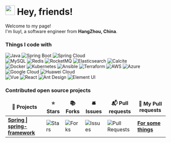 <h1><img src="https://emojis.slackmojis.com/emojis/images/1643516018/20403/this.png?1643516018" width="30"/> Hey, friends!</h1>
<p>Welcome to my page! </br> I'm liuyl, a software engineer from <b>HangZhou, China</b>. </p>
<h3>Things I code with</h3>
<p>
  <img alt="Java" src="https://img.shields.io/badge/-Java-ED8B00?style=flat-square&logo=java&logoColor=white" />  
  <img alt="Spring Boot" src="https://img.shields.io/badge/-Spring%20Boot-6DB33F?style=flat-square&logo=spring&logoColor=white" />  
  <img alt="Spring Cloud" src="https://img.shields.io/badge/-Spring%20Cloud-6DB33F?style=flat-square&logo=spring&logoColor=white" />  
  </br>
  <img alt="MySQL" src="https://img.shields.io/badge/-MySQL-0073e6?style=flat-square&logo=mysql&logoColor=white" />
  <img alt="Redis" src="https://img.shields.io/badge/-Redis-DC382D?style=flat-square&logo=redis&logoColor=white" />  
  <img alt="RocketMQ" src="https://img.shields.io/badge/-RocketMQ-FF6600?style=flat-square&logo=rocketmq&logoColor=white" />  
  <img alt="Elasticsearch" src="https://img.shields.io/badge/-Elasticsearch-005571?style=flat-square&logo=elasticsearch&logoColor=white" />
  <img alt="Calcite" src="https://img.shields.io/badge/-Calcite-blue?style=flat-square" />
  </br>
  <img alt="Docker" src="https://img.shields.io/badge/-Docker-46a2f1?style=flat-square&logo=docker&logoColor=white" />  
  <img alt="Kubernetes" src="https://img.shields.io/badge/-Kubernetes-326CE5?style=flat-square&logo=kubernetes&logoColor=white" />  
  <img alt="Ansible" src="https://img.shields.io/badge/-Ansible-19171F?style=flat-square&logo=ansible&logoColor=white" />  
  <img alt="Terraform" src="https://img.shields.io/badge/-Terraform-26A69A?style=flat-square&logo=terraform&logoColor=white" /> 
  <img alt="AWS" src="https://img.shields.io/badge/-AWS-232F3E?style=flat-square&logo=amazon-aws&logoColor=white" />  
  <img alt="Azure" src="https://img.shields.io/badge/-Azure-0072C6?style=flat-square&logo=microsoft-azure&logoColor=white" />  
  <img alt="Google Cloud" src="https://img.shields.io/badge/-Google%20Cloud-4285F4?style=flat-square&logo=google-cloud&logoColor=white" />  
  <img alt="Huawei Cloud" src="https://img.shields.io/badge/-Huawei%20Cloud-E67A2E?style=flat-square&logo=huawei-cloud&logoColor=white" />
  </br>
  <img alt="Vue" src="https://img.shields.io/badge/-Vue-41b883?style=flat-square&logo=vue.js&logoColor=white" />  
  <img alt="React" src="https://img.shields.io/badge/-React-45b8d8?style=flat-square&logo=react&logoColor=white" />  
  <img alt="Ant Design" src="https://img.shields.io/badge/-Ant%20Design-blue?style=flat-square&logo=ant-design&logoColor=white" />  
  <img alt="Element UI" src="https://img.shields.io/badge/-Element%20UI-409EFF?style=flat-square&logo=element-ui&logoColor=white" />
</p>
<h3>Contributed open source projects</h3>
<table>
  <thead align="center">
    <tr border: none;>
      <td><b>🎁 Projects</b></td>
      <td><b>⭐ Stars</b></td>
      <td><b>📚 Forks</b></td>
      <td><b>🛎 Issues</b></td>
      <td><b>📬 Pull requests</b></td>
      <td><b>🚀 My Pull requests</b></td>
    </tr>
  </thead>
  <tbody>
    <tr>
      <td><a href="https://github.com/spring-projects/spring-framework"><b>Spring | spring-framework</b></a></td>
      <td><img alt="Stars" src="https://img.shields.io/github/stars/spring-projects/spring-framework?style=flat-square&labelColor=343b41"/></td>
      <td><img alt="Forks" src="https://img.shields.io/github/forks/spring-projects/spring-framework?style=flat-square&labelColor=343b41"/></td>
      <td><img alt="Issues" src="https://img.shields.io/github/issues/spring-projects/spring-framework?style=flat-square&labelColor=343b41"/></td>
      <td><img alt="Pull Requests" src="https://img.shields.io/github/issues-pr/spring-projects/spring-framework?style=flat-square&labelColor=343b41"/></td>
      <td>
        <a href=""><b>For some things</b></a>
      </td>
    </tr>
    
  </tbody>
</table>

